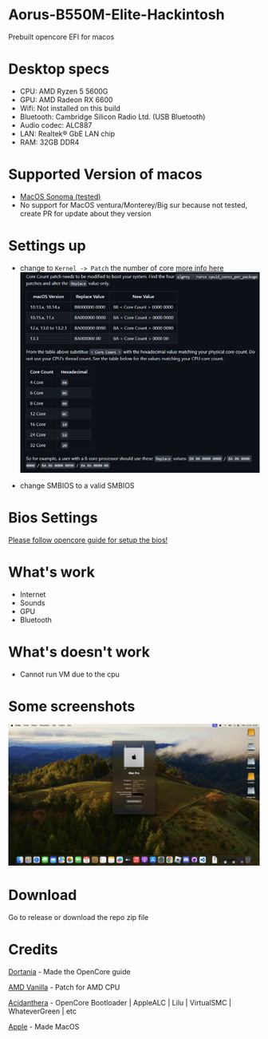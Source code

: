 # Aorus-B550M-Elite-Hackintosh
 
Prebuilt opencore EFI for macos

# Desktop specs
- CPU: AMD Ryzen 5 5600G
- GPU: AMD Radeon RX 6600
- Wifi: Not installed on this build
- Bluetooth: Cambridge Silicon Radio Ltd. (USB Bluetooth)
- Audio codec: ALC887
- LAN: Realtek® GbE LAN chip
- RAM: 32GB DDR4

# Supported Version of macos
- [MacOS Sonoma (tested)](https://github.com/GeantW0rld/Aorus-B550M-Elite-Hackintosh/tree/main/Sonoma)
- No support for MacOS ventura/Monterey/Big sur because not tested, create PR for update about they version

# Settings up
- change to `Kernel -> Patch` the number of core [more info here](https://dortania.github.io/OpenCore-Install-Guide/AMD/zen.html#patch-2)
![Screenshot](./Images/amd.png)

- change SMBIOS to a valid SMBIOS

# Bios Settings
[Please follow opencore guide for setup the bios!](https://dortania.github.io/OpenCore-Install-Guide/AMD/zen.html#amd-bios-settings)

# What's work
- Internet
- Sounds
- GPU
- Bluetooth

# What's doesn't work
- Cannot run VM due to the cpu

# Some screenshots
![Screenshot](./Images/info.png)

# Download
Go to release or download the repo zip file

# Credits
[Dortania](https://dortania.github.io/OpenCore-Install-Guide/) - Made the OpenCore guide

[AMD Vanilla](https://github.com/AMD-OSX/AMD_Vanilla) - Patch for AMD CPU

[Acidanthera](https://github.com/acidanthera) - OpenCore Bootloader |  AppleALC | Lilu | VirtualSMC | WhateverGreen | etc

[Apple](https://www.apple.com/) - Made MacOS